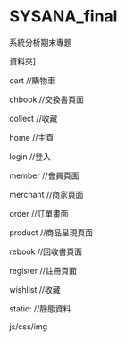 # SYSANA_final
系統分析期末專題

資料夾]

cart        //購物車

chbook      //交換書頁面

collect     //收藏

home        //主頁

login       //登入

member      //會員頁面

merchant    //商家頁面

order       //訂單畫面

product     //商品呈現頁面

rebook      //回收書頁面

register    //註冊頁面

wishlist    //收藏

static:     //靜態資料

js/css/img
